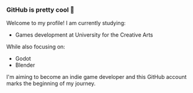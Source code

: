 ### GitHub is pretty cool 🫶

Welcome to my profile! I am currently studying:

- Games development at University for the Creative Arts

While also focusing on:

- Godot
- Blender

I'm aiming to become an indie game developer and this GitHub account marks the beginning of my journey.
